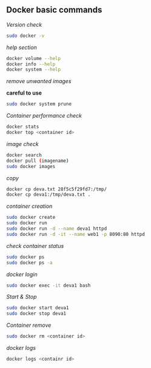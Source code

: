 ## Docker basic commands

_Version check_
```bash
sudo docker -v
```

_help section_

```bash
docker volume --help
docker info --help
docker system --help
```

_remove unwanted images_

**careful to use**

```bash
sudo docker system prune
```

_Container performance check_

```bash
docker stats
docker top <container id>
```
_image check_

```bash
docker search
docker pull (imagename)
sudo docker images
```
_copy_

```bash
docker cp deva.txt 28f5c5f29fd7:/tmp/
docker cp deva1:/tmp/deva.txt .
```
_container creation_

```bash
sudo docker create
sudo docker run
sudo docker run -d --name deva1 httpd
sudo docker run -d -it --name web1 -p 8090:80 httpd

```

_check container status_

```bash
sudo docker ps
sudo docker ps -a
```

_docker login_ 

```bash
sudo docker exec -it deva1 bash
```

_Start & Stop_

```bash
sudo docker start deva1
sudo docker stop deva1
```


_Container remove_ 

```bash
sudo docker rm <container id>
```

_docker logs_

```bash
docker logs <containr id>
```

